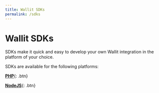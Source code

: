 ```yaml
---
title: Wallit SDKs
permalink: /sdks
---
```

# Wallit SDKs

SDKs make it quick and easy to develop your own Wallit integration in the platform of your choice.

SDKs are available for the following platforms:

**[PHP](https://github.com/wallit/wallit-php-sdk)**{: .btn}

**[NodeJS](https://github.com/wallit/wallit-nodejs-sdk)**{: .btn}
